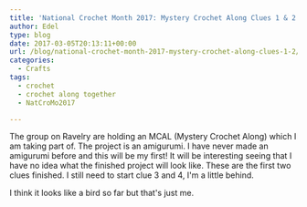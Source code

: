 ```yaml
---
title: 'National Crochet Month 2017: Mystery Crochet Along Clues 1 & 2'
author: Edel
type: blog
date: 2017-03-05T20:13:11+00:00
url: /blog/national-crochet-month-2017-mystery-crochet-along-clues-1-2/
categories:
  - Crafts
tags:
  - crochet
  - crochet along together
  - NatCroMo2017

---
```

The group []() on Ravelry are holding an MCAL (Mystery Crochet Along) which I am taking part of. The project is an amigurumi. I have never made an amigurumi before and this will be my first! It will be interesting seeing that I have no idea what the finished project will look like. These are the first two clues finished. I still need to start clue 3 and 4, I'm a little behind.

I think it looks like a bird so far but that's just me.